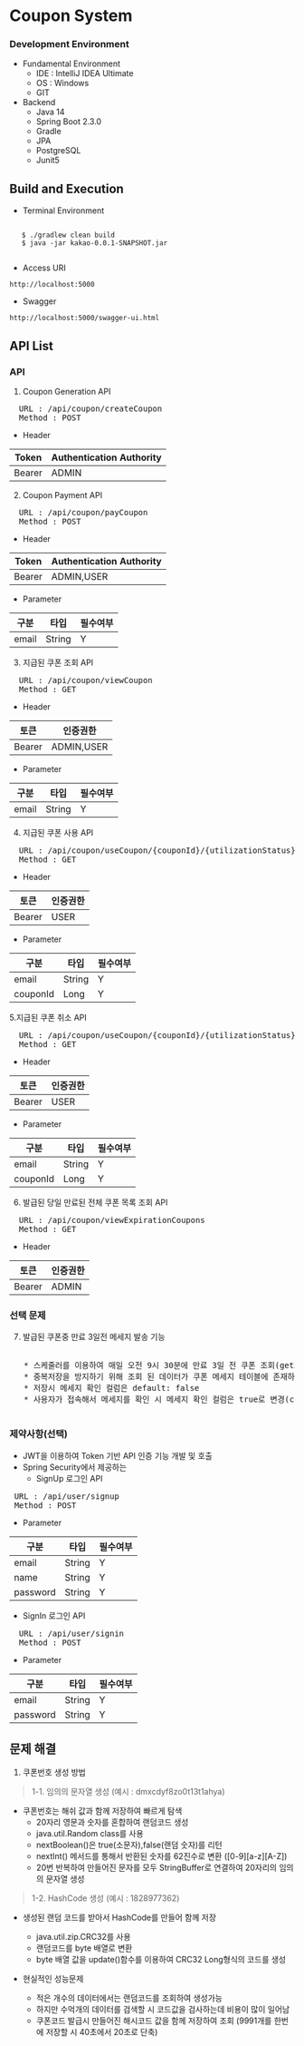 Coupon System
=====================

### Development Environment

 * Fundamental Environment
    * IDE : IntelliJ IDEA Ultimate
    * OS : Windows
    * GIT
 * Backend
    * Java 14
    * Spring Boot 2.3.0
    * Gradle
    * JPA
    * PostgreSQL
    * Junit5
 
 
 
Build and Execution
-------------------------
   * Terminal Environment
   <pre><code>
   $ ./gradlew clean build
   $ java -jar kakao-0.0.1-SNAPSHOT.jar
   </code></pre>
   
   * Access URI 
   <pre><code>http://localhost:5000</code></pre>

   * Swagger
   <pre><code>http://localhost:5000/swagger-ui.html</code></pre>
API List
------------------------- 

### API
  1. Coupon Generation API
  <pre>
  URL : /api/coupon/createCoupon
  Method : POST</pre>
  
 * Header
 
  |Token|Authentication Authority|
|------|-----|
|Bearer|ADMIN|


  2. Coupon Payment API
   <pre>
  URL : /api/coupon/payCoupon
  Method : POST</pre>
  
   * Header
   
 |Token|Authentication Authority|
 |-----|------------------------|
|Bearer|     ADMIN,USER         |

   * Parameter
   
  |구분|타입|필수여부|
|------|---|---|
|email|String|Y|

  3. 지급된 쿠폰 조회 API
   <pre>
  URL : /api/coupon/viewCoupon
  Method : GET</pre>
  
  * Header
   
 |토큰|인증권한|
|------|---|
|Bearer |ADMIN,USER|

   * Parameter
   
  |구분|타입|필수여부|
|------|---|---|
|email|String|Y|


  4. 지급된 쿠폰 사용 API   
<pre>
  URL : /api/coupon/useCoupon/{couponId}/{utilizationStatus}
  Method : GET</pre>
  
  * Header
   
 |토큰|인증권한|
|------|---|
|Bearer |USER|

   * Parameter
   
  |구분|타입|필수여부|
|------|---|---|
|email|String|Y|
|couponId|Long|Y|

5.지급된 쿠폰 취소 API
<pre>
  URL : /api/coupon/useCoupon/{couponId}/{utilizationStatus}
  Method : GET</pre>
  
  * Header
   
 |토큰|인증권한|
|------|---|
|Bearer |USER|

   * Parameter
   
  |구분|타입|필수여부|
|------|---|---|
|email|String|Y|
|couponId|Long|Y|

  6. 발급된 당일 만료된 전체 쿠폰 목록 조회 API
<pre>
  URL : /api/coupon/viewExpirationCoupons
  Method : GET</pre>
  
  * Header
   
 |토큰|인증권한|
|------|---|
|Bearer |ADMIN|


### 선택 문제
  7. 발급된 쿠폰중 만료 3일전 메세지 발송 기능 
   <pre> 
   * 스케줄러를 이용하여 매일 오전 9시 30분에 만료 3일 전 쿠폰 조회(getAllCouponsByExpirationDate())
   * 중복저장을 방지하기 위해 조회 된 데이터가 쿠폰 메세지 테이블에 존재하는지 확인(confirmMessageStoredStatus()), 없는 경우에만 테이블에 저장
   * 저장시 메세지 확인 컬럼은 default: false
   * 사용자가 접속해서 메세지를 확인 시 메세지 확인 컬럼은 true로 변경(changeCouponMessageCheckStatus())
   </pre>
  

### 제약사항(선택)
 * JWT을 이용하여 Token 기반 API 인증 기능 개발 및 호출
 * Spring Security에서 제공하는 
   * SignUp 로그인 API 
   
 <pre>
 URL : /api/user/signup
 Method : POST</pre>

   * Parameter
   
  |구분|타입|필수여부|
|------|---|---|
|email|String|Y|
|name|String|Y|
|password|String|Y|   
   
   
   * SignIn 로그인 API 
   <pre>
  URL : /api/user/signin
  Method : POST</pre>

  * Parameter
   
  |구분|타입|필수여부|
|------|---|---|
|email|String|Y|
|password|String|Y|

문제 해결
-------------------------
1. 쿠폰번호 생성 방법
 > 1-1. 임의의 문자열 생성 (예시 : dmxcdyf8zo0t13t1ahya)
 
  * 쿠폰번호는 해쉬 값과 함께 저장하여 빠르게 탐색
    * 20자리 영문과 숫자를 혼합하여 랜덤코드 생성
    * java.util.Random class를 사용
    * nextBoolean()은 true(소문자),false(랜덤 숫자)를 리턴
    * nextInt() 메서드를 통해서 반환된 숫자를 62진수로 변환 ([0-9][a-z][A-Z])
    * 20번 반복하여 만들어진 문자를 모두 StringBuffer로 연결하여 20자리의 임의의 문자열 생성 
    
 > 1-2. HashCode 생성 (예시 : 1828977362)    
  * 생성된 랜덤 코드를 받아서 HashCode를 만들어 함께 저장 
    * java.util.zip.CRC32를 사용
    * 랜덤코드를 byte 배열로 변환
    * byte 배열 값을 update()함수를 이용하여 CRC32 Long형식의 코드를 생성
      
  
  * 현실적인 성능문제 
     * 적은 개수의 데이터에서는 랜덤코드를 조회하여 생성가능
     * 하지만 수억개의 데이터를 검색할 시 코드값을 검사하는데 비용이 많이 일어남
     * 쿠폰코드 발급시 만들어진 해시코드 값을 함께 저장하여 조회 (9991개를 한번에 저장할 시 40초에서 20초로 단축)
